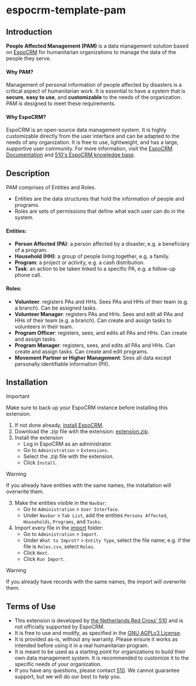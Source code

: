 # espocrm-template-pam

## Introduction

**People Affected Management (PAM)** is a data management solution based on [EspoCRM](https://www.espocrm.com/) for humanitarian organizations to manage the data of the people they serve.

#### Why PAM?
Management of personal information of people affected by disasters is a critical aspect of humanitarian work. It is essential to have a system that is **secure**, **easy to use**, and **customizable** to the needs of the organization. PAM is designed to meet these requirements.

#### Why EspoCRM?
EspoCRM is an open-source data management system. It is highly customizable directly from the user interface and can be adapted to the needs of any organization. It is free to use, lightweight, and has a large, supportive user community. For more information, visit the [EspoCRM Documentation](https://docs.espocrm.com/) and [510's EspoCRM knowledge base](https://github.com/rodekruis/EspoCRM-knowledge-base/wiki).


## Description

PAM comprises of Entities and Roles. 
* Entities are the data structures that hold the information of people and programs.
* Roles are sets of permissions that define what each user can do in the system.

#### Entities:
* **Person Affected (PA)**: a person affected by a disaster, e.g. a beneficiary of a program.
* **Household (HH)**: a group of people living together, e.g. a family.
* **Program**: a project or activity, e.g. a cash distribution.
* **Task**: an action to be taken linked to a specific PA, e.g. a follow-up phone call.

#### Roles:
* **Volunteer**: registers PAs and HHs. Sees PAs and HHs of their team (e.g. a branch). Can be assigned tasks.
* **Volunteer Manager**: registers PAs and HHs. Sees and edit all PAs and HHs of their team (e.g. a branch). Can create and assign tasks to volunteers in their team.
* **Program Officer**: registers, sees, and edits all PAs and HHs. Can create and assign tasks.
* **Program Manager**: registers, sees, and edits all PAs and HHs. Can create and assign tasks. Can create and edit programs.
* **Movement Partner or Higher Management**: Sees all data except personally identifiable information (PII).

## Installation

> [!IMPORTANT]  
> Make sure to back up your EspoCRM instance before installing this extension.

1. If not done already, [install EspoCRM](https://docs.espocrm.com/administration/installation/).
2. Download the .zip file with the extension: [extension.zip](https://github.com/rodekruis/espocrm-template-pam/raw/refs/heads/main/extension.zip).
2. Install the extension
    * Log in EspoCRM as an administrator.
    * Go to `Administration` > `Extensions`.
    * Select the .zip file with the extension.
    * Click `Install`.

> [!WARNING]  
> If you already have entities with the same names, the installation will overwrite them.
 
3. Make the entities visible in the `Navbar`:
    * Go to `Administration` > `User Interface`.
    * Under `Navbar` > `Tab List`, add the entities `Persons Affected`, `Households`, `Programs`, and `Tasks`.
4. Import every file in the [import](/import) folder:
    * Go to `Administration` > `Import`.
    * Under `What to Improt?` > `Entity Type`, select the file name; e.g. if the file is `Roles.csv`, select `Roles`.
    * Click `Next`.
    * Click `Run Import`.

> [!WARNING]  
> If you already have records with the same names, the import will overwrite them.

## Terms of Use
* This extension is developed by [the Netherlands Red Cross' 510](https://www.510.global/) and is not officially supported by EspoCRM.
* It is free to use and modify, as specified in the [GNU AGPLv3 License](/LICENSE).
* It is provided as-is, without any warranty. Please ensure it works as intended before using it in a real humanitarian program.
* It is meant to be used as a starting point for organizations to build their own data management system. It is recommended to customize it to the specific needs of your organization.
* If you have any questions, please contact [510](https://www.510.global/contact/). We cannot guarantee support, but we will do our best to help you.


